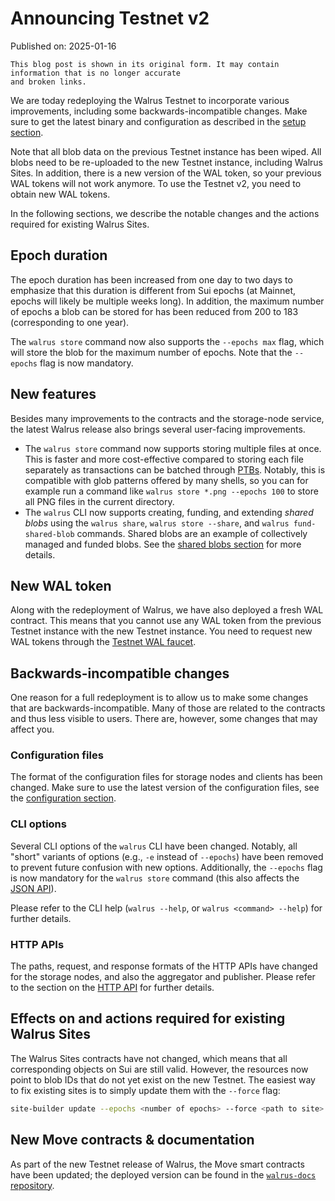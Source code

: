 # Announcing Testnet v2

Published on: 2025-01-16

```admonish warning
This blog post is shown in its original form. It may contain information that is no longer accurate
and broken links.
```

We are today redeploying the Walrus Testnet to incorporate various improvements, including some
backwards-incompatible changes. Make sure to get the latest binary and configuration as described
in the [setup section](../usage/setup.md).

Note that all blob data on the previous Testnet instance has been wiped. All blobs need to be
re-uploaded to the new Testnet instance, including Walrus Sites. In addition, there is a new version
of the WAL token, so your previous WAL tokens will not work anymore. To use the Testnet v2, you
need to obtain new WAL tokens.

In the following sections, we describe the notable changes and the actions required for existing
Walrus Sites.

## Epoch duration

The epoch duration has been increased from one day to two days to emphasize that this duration is
different from Sui epochs (at Mainnet, epochs will likely be multiple weeks long). In addition, the
maximum number of epochs a blob can be stored for has been reduced from 200 to 183 (corresponding
to one year).

The `walrus store` command now also supports the `--epochs max` flag, which will store
the blob for the maximum number of epochs. Note that the `--epochs` flag is now mandatory.

## New features

Besides many improvements to the contracts and the storage-node service, the latest Walrus release
also brings several user-facing improvements.

- The `walrus store` command now supports storing multiple files at once. This is faster and more
  cost-effective compared to storing each file separately as transactions can be batched through
  [PTBs](https://docs.sui.io/concepts/transactions/prog-txn-blocks). Notably, this is compatible
  with glob patterns offered by many shells, so you can for example run a command like `walrus store
  *.png --epochs 100` to store all PNG files in the current directory.
- The `walrus` CLI now supports creating, funding, and extending *shared blobs* using the `walrus
  share`, `walrus store --share`, and `walrus fund-shared-blob` commands. Shared blobs are an
  example of collectively managed and funded blobs. See the [shared blobs
  section](../usage/client-cli.md#shared-blobs) for more details.

## New WAL token

Along with the redeployment of Walrus, we have also deployed a fresh WAL contract. This
means that you cannot use any WAL token from the previous Testnet instance with the new Testnet
instance. You need to request new WAL tokens through the [Testnet WAL
faucet](../usage/setup.md#testnet-wal-faucet).

## Backwards-incompatible changes

One reason for a full redeployment is to allow us to make some changes that are
backwards-incompatible. Many of those are related to the contracts and thus less visible to users.
There are, however, some changes that may affect you.

### Configuration files

The format of the configuration files for storage nodes and clients has been changed. Make sure to
use the latest version of the configuration files, see the [configuration
section](../usage/setup.md#configuration).

### CLI options

Several CLI options of the `walrus` CLI have been changed. Notably, all "short" variants of options
(e.g., `-e` instead of `--epochs`) have been removed to prevent future confusion with new options.
Additionally, the `--epochs` flag is now mandatory for the `walrus store` command (this also affects
the [JSON API](../usage/json-api.md)).

Please refer to the CLI help (`walrus --help`, or `walrus <command> --help`) for further details.

### HTTP APIs

The paths, request, and response formats of the HTTP APIs have changed for the storage nodes, and
also the aggregator and publisher. Please refer to the section on the [HTTP
API](../usage/web-api.md) for further details.

## Effects on and actions required for existing Walrus Sites

The Walrus Sites contracts have not changed, which means that all corresponding objects on Sui are
still valid. However, the resources now point to blob IDs that do not yet exist on the new Testnet.
The easiest way to fix existing sites is to simply update them with the `--force` flag:

```sh
site-builder update --epochs <number of epochs> --force <path to site> <existing site object>
```

## New Move contracts & documentation

As part of the new Testnet release of Walrus, the Move smart contracts have been updated; the
deployed version can be found in the [`walrus-docs`
repository](https://github.com/MystenLabs/walrus-docs/tree/main/contracts).
